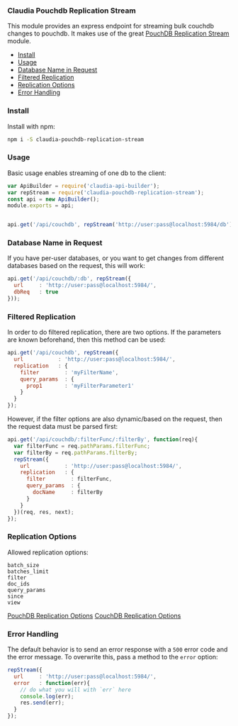 ### Claudia Pouchdb Replication Stream

This module provides an express endpoint for streaming bulk couchdb changes to pouchdb. It makes use of the great [PouchDB Replication Stream](https://github.com/nolanlawson/pouchdb-replication-stream) module.

- [Install](#install)
- [Usage](#usage)
- [Database Name in Request](#db-name-in-request)
- [Filtered Replication](#filtered-replication)
- [Replication Options](#replication-options)
- [Error Handling](#error-handling)

### Install

Install with npm:

```bash
npm i -S claudia-pouchdb-replication-stream
```

### Usage

Basic usage enables streaming of one db to the client:

```javascript
var ApiBuilder = require('claudia-api-builder');
var repStream = require('claudia-pouchdb-replication-stream');
const api = new ApiBuilder();
module.exports = api;


api.get('/api/couchdb', repStream('http://user:pass@localhost:5984/db'));
```

### Database Name in Request

If you have per-user databases, or you want to get changes from different databases based on the request, this will work:

```javascript
api.get('/api/couchdb/:db', repStream({
  url     : 'http://user:pass@localhost:5984/',
  dbReq   : true
}));
```

### Filtered Replication

In order to do filtered replication, there are two options. If the parameters are known beforehand, then this method can be used:

```javascript
api.get('/api/couchdb', repStream({
  url           : 'http://user:pass@localhost:5984/',
  replication   : {
    filter        : 'myFilterName',
    query_params  : {
      prop1       : 'myFilterParameter1'
    }
  }
});
```

However, if the filter options are also dynamic/based on the request, then the request data must be parsed first:

```javascript
api.get('/api/couchdb/:filterFunc/:filterBy', function(req){
  var filterFunc = req.pathParams.filterFunc;
  var filterBy = req.pathParams.filterBy;
  repStream({
    url           : 'http://user:pass@localhost:5984/',
    replication   : {
      filter        : filterFunc,
      query_params  : {
        docName     : filterBy
      }
    }
  })(req, res, next);
});
```

### Replication Options

Allowed replication options:

```
batch_size
batches_limit
filter
doc_ids
query_params
since
view
```

[PouchDB Replication Options](http://pouchdb.com/api.html#replication)
[CouchDB Replication Options](http://wiki.apache.org/couchdb/Replication)

### Error Handling

The default behavior is to send an error response with a `500` error code and
the error message. To overwrite this, pass a method to the `error` option:

```javascript
repStream({
  url     : 'http://user:pass@localhost:5984/',
  error   : function(err){
    // do what you will with `err` here
    console.log(err);
    res.send(err);
  }
});

```
